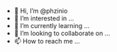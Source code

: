 - 👋 Hi, I’m @phzinio
- 👀 I’m interested in ...
- 🌱 I’m currently learning ...
- 💞️ I’m looking to collaborate on ...
- 📫 How to reach me ...

<!---
phzinio/phzinio is a ✨ special ✨ repository because its `README.md` (this file) appears on your GitHub profile.
You can click the Preview link to take a look at your changes.
--->
